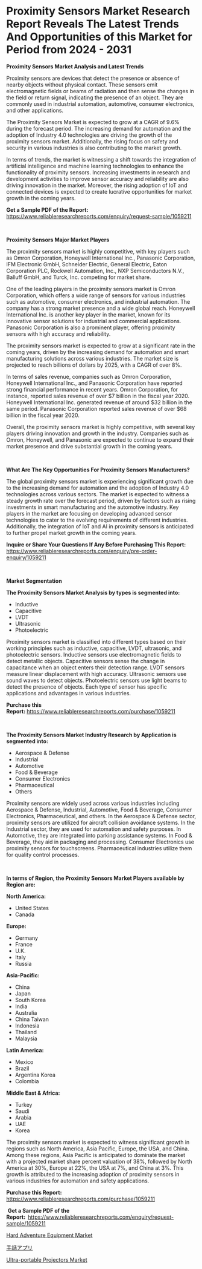 <p><h1>Proximity Sensors Market Research Report Reveals The Latest Trends And Opportunities of this Market for Period from 2024 - 2031</h1></p><p><strong>Proximity Sensors Market Analysis and Latest Trends</strong></p>
<p><p>Proximity sensors are devices that detect the presence or absence of nearby objects without physical contact. These sensors emit electromagnetic fields or beams of radiation and then sense the changes in the field or return signal, indicating the presence of an object. They are commonly used in industrial automation, automotive, consumer electronics, and other applications.</p><p>The Proximity Sensors Market is expected to grow at a CAGR of 9.6% during the forecast period. The increasing demand for automation and the adoption of Industry 4.0 technologies are driving the growth of the proximity sensors market. Additionally, the rising focus on safety and security in various industries is also contributing to the market growth.</p><p>In terms of trends, the market is witnessing a shift towards the integration of artificial intelligence and machine learning technologies to enhance the functionality of proximity sensors. Increasing investments in research and development activities to improve sensor accuracy and reliability are also driving innovation in the market. Moreover, the rising adoption of IoT and connected devices is expected to create lucrative opportunities for market growth in the coming years.</p></p>
<p><strong>Get a Sample PDF of the Report:&nbsp;</strong> <a href="https://www.reliableresearchreports.com/enquiry/request-sample/1059211">https://www.reliableresearchreports.com/enquiry/request-sample/1059211</a></p>
<p>&nbsp;</p>
<p><strong>Proximity Sensors Major Market Players</strong></p>
<p><p>The proximity sensors market is highly competitive, with key players such as Omron Corporation, Honeywell International Inc., Panasonic Corporation, IFM Electronic GmbH, Schneider Electric, General Electric, Eaton Corporation PLC, Rockwell Automation, Inc., NXP Semiconductors N.V., Balluff GmbH, and Turck, Inc. competing for market share.</p><p>One of the leading players in the proximity sensors market is Omron Corporation, which offers a wide range of sensors for various industries such as automotive, consumer electronics, and industrial automation. The company has a strong market presence and a wide global reach. Honeywell International Inc. is another key player in the market, known for its innovative sensor solutions for industrial and commercial applications. Panasonic Corporation is also a prominent player, offering proximity sensors with high accuracy and reliability.</p><p>The proximity sensors market is expected to grow at a significant rate in the coming years, driven by the increasing demand for automation and smart manufacturing solutions across various industries. The market size is projected to reach billions of dollars by 2025, with a CAGR of over 8%.</p><p>In terms of sales revenue, companies such as Omron Corporation, Honeywell International Inc., and Panasonic Corporation have reported strong financial performance in recent years. Omron Corporation, for instance, reported sales revenue of over $7 billion in the fiscal year 2020. Honeywell International Inc. generated revenue of around $32 billion in the same period. Panasonic Corporation reported sales revenue of over $68 billion in the fiscal year 2020.</p><p>Overall, the proximity sensors market is highly competitive, with several key players driving innovation and growth in the industry. Companies such as Omron, Honeywell, and Panasonic are expected to continue to expand their market presence and drive substantial growth in the coming years.</p></p>
<p>&nbsp;</p>
<p><strong>What Are The Key Opportunities For Proximity Sensors Manufacturers?</strong></p>
<p><p>The global proximity sensors market is experiencing significant growth due to the increasing demand for automation and the adoption of Industry 4.0 technologies across various sectors. The market is expected to witness a steady growth rate over the forecast period, driven by factors such as rising investments in smart manufacturing and the automotive industry. Key players in the market are focusing on developing advanced sensor technologies to cater to the evolving requirements of different industries. Additionally, the integration of IoT and AI in proximity sensors is anticipated to further propel market growth in the coming years.</p></p>
<p><strong>Inquire or Share Your Questions If Any Before Purchasing This Report:</strong> <a href="https://www.reliableresearchreports.com/enquiry/pre-order-enquiry/1059211">https://www.reliableresearchreports.com/enquiry/pre-order-enquiry/1059211</a></p>
<p>&nbsp;</p>
<p><strong>Market Segmentation</strong></p>
<p><strong>The Proximity Sensors Market Analysis by types is segmented into:</strong></p>
<p><ul><li>Inductive</li><li>Capacitive</li><li>LVDT</li><li>Ultrasonic</li><li>Photoelectric</li></ul></p>
<p><p>Proximity sensors market is classified into different types based on their working principles such as inductive, capacitive, LVDT, ultrasonic, and photoelectric sensors. Inductive sensors use electromagnetic fields to detect metallic objects. Capacitive sensors sense the change in capacitance when an object enters their detection range. LVDT sensors measure linear displacement with high accuracy. Ultrasonic sensors use sound waves to detect objects. Photoelectric sensors use light beams to detect the presence of objects. Each type of sensor has specific applications and advantages in various industries.</p></p>
<p><strong>Purchase this Report:&nbsp;</strong><a href="https://www.reliableresearchreports.com/purchase/1059211">https://www.reliableresearchreports.com/purchase/1059211</a></p>
<p>&nbsp;</p>
<p><strong>The Proximity Sensors Market Industry Research by Application is segmented into:</strong></p>
<p><ul><li>Aerospace & Defense</li><li>Industrial</li><li>Automotive</li><li>Food & Beverage</li><li>Consumer Electronics</li><li>Pharmaceutical</li><li>Others</li></ul></p>
<p><p>Proximity sensors are widely used across various industries including Aerospace & Defense, Industrial, Automotive, Food & Beverage, Consumer Electronics, Pharmaceutical, and others. In the Aerospace & Defense sector, proximity sensors are utilized for aircraft collision avoidance systems. In the Industrial sector, they are used for automation and safety purposes. In Automotive, they are integrated into parking assistance systems. In Food & Beverage, they aid in packaging and processing. Consumer Electronics use proximity sensors for touchscreens. Pharmaceutical industries utilize them for quality control processes.</p></p>
<p>&nbsp;</p>
<p><strong>In terms of Region, the Proximity Sensors Market Players available by Region are:</strong></p>
<p>
    <p> <strong> North America: </strong>
        <ul>
            <li>United States</li>
            <li>Canada</li>
        </ul>
        </p> 
    <p> <strong> Europe: </strong>
        <ul>
            <li>Germany</li>
            <li>France</li>
            <li>U.K.</li>
            <li>Italy</li>
            <li>Russia</li>
        </ul>
        </p> 
    <p> <strong> Asia-Pacific: </strong>
        <ul>
            <li>China</li>
            <li>Japan</li>
            <li>South Korea</li>
            <li>India</li>
            <li>Australia</li>
            <li>China Taiwan</li>
            <li>Indonesia</li>
            <li>Thailand</li>
            <li>Malaysia</li>
        </ul>
        </p> 
    <p> <strong> Latin America: </strong>
        <ul>
            <li>Mexico</li>
            <li>Brazil</li>
            <li>Argentina Korea</li>
            <li>Colombia</li>
        </ul>
        </p> 
    <p> <strong> Middle East & Africa: </strong>
        <ul>
            <li>Turkey</li>
            <li>Saudi</li>
            <li>Arabia</li>
            <li>UAE</li>
            <li>Korea</li>
        </ul>
    </p>
    </p>
<p><p>The proximity sensors market is expected to witness significant growth in regions such as North America, Asia Pacific, Europe, the USA, and China. Among these regions, Asia Pacific is anticipated to dominate the market with a projected market share percent valuation of 38%, followed by North America at 30%, Europe at 22%, the USA at 7%, and China at 3%. This growth is attributed to the increasing adoption of proximity sensors in various industries for automation and safety applications.</p></p>
<p><strong>Purchase this Report: </strong><a href="https://www.reliableresearchreports.com/purchase/1059211">https://www.reliableresearchreports.com/purchase/1059211</a></p>
<p>&nbsp;<strong>Get a Sample PDF of the Report:&nbsp;&nbsp;</strong><a href="https://www.reliableresearchreports.com/enquiry/request-sample/1059211">https://www.reliableresearchreports.com/enquiry/request-sample/1059211</a></p>
<p><strong></strong></p>
<p><p><a href="https://github.com/brenzgnarento/Market-Research-Report-List-1/blob/main/hard-adventure-equipment-market.md">Hard Adventure Equipment Market</a></p><p><a href="https://github.com/xnljig2898992/Market-Research-Report-List-1/blob/main/51908149647.md">手話アプリ</a></p><p><a href="https://github.com/jerrycopelandthomaswsqd8q/Market-Research-Report-List-2/blob/main/ultra-portable-projectors-market.md">Ultra-portable Projectors Market</a></p></p>